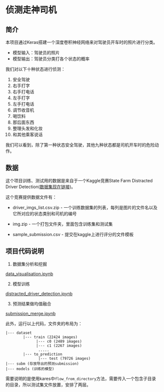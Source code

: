 # 侦测走神司机

## 简介

本项目通过Keras搭建一个深度卷积神经网络来对驾驶员开车时的照片进行分类。

- 模型输入：驾驶员的照片
- 模型输出：驾驶员分类打各个状态的概率

我们对以下十种状态进行侦测：

1. 安全驾驶
2. 右手打字
3. 右手打电话
4. 左手打字
5. 左手打电话
6. 调节收音机
7. 喝饮料
8. 那后面东西
9. 整理头发和化妆
10. 和其他乘客说话

我们可以看到，除了第一种状态安全驾驶，其他九种状态都是司机开车时的危险动作。

## 数据

这个项目训练、测试用的数据是来自于一个Kaggle竞赛State Farm Distracted Driver Detection([数据集现在链接](https://www.kaggle.com/c/state-farm-distracted-driver-detection/data))。

这个竞赛提供数据文件有：

- driver_imgs_list.csv.zip - 一个训练数据集的列表，每列是图片的文件名以及它所对应的状态类别和司机的编号

- img.zip - 一个打包文件夹，里面包含训练集和测试集

- sample_submission.csv - 提交在kaggle上进行评分的文件模板


## 项目代码说明

1. 数据集分析和挖掘

[data_visualisation.ipynb](https://github.com/NaughtyFlame/distracted_driver_detection/blob/master/data_visualisation.ipynb)

2. 模型训练

[distracted_driver_detection.ipynb](https://github.com/NaughtyFlame/distracted_driver_detection/blob/master/distracted_driver_detection.ipynb)

3. 预测结果做均值融合

[submission_merge.ipynb](https://github.com/NaughtyFlame/distracted_driver_detection/blob/master/submission_merge.ipynb)

此外，运行以上代码，文件夹的布局为：
```
|--- dataset
        |--- train (22424 images)
              |--- c0 (2489 images)
              |--- c1 (2267 images)
               .....            
        |--- to_prediction
               |--- test (79726 images)
|--- subm (存放导出的预测submission)
|--- models (训练的模型)
```
需要说明的是使用kares中`flow_from_directory`方法，需要传入一个包含子目录的目录，所以测试集文件放置，安排了两层。
